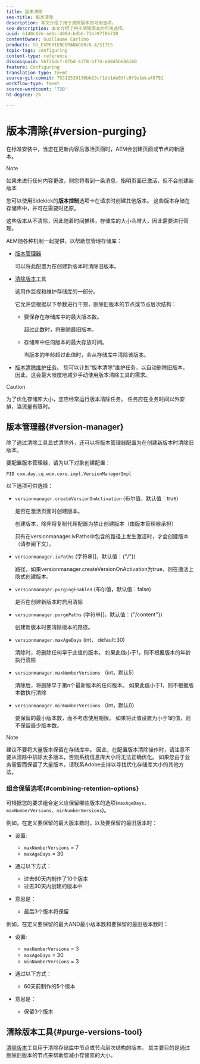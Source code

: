 ```yaml
---
title: 版本清除
seo-title: 版本清除
description: 本文介绍了用于清除版本的可用选项。
seo-description: 本文介绍了用于清除版本的可用选项。
uuid: 6140c87e-ae1c-409d-bdbb-71b397f0b738
contentOwner: Guillaume Carlino
products: SG_EXPERIENCEMANAGER/6.4/SITES
topic-tags: configuring
content-type: reference
discoiquuid: 56f36dcf-8fbd-43f8-bf74-e88d5b686160
feature: Configuring
translation-type: tm+mt
source-git-commit: 75312539136bb53cf1db1de03fc0f9a1dca49791
workflow-type: tm+mt
source-wordcount: '728'
ht-degree: 2%

---
```



# 版本清除{#version-purging}

在标准安装中，当您在更新内容后激活页面时，AEM会创建页面或节点的新版本。

>[!NOTE]
>
>如果未进行任何内容更改，则您将看到一条消息，指明页面已激活，但不会创建新版本

您可以使用Sidekick的&#x200B;**版本控制**&#x200B;选项卡在请求时创建其他版本。 这些版本存储在存储库中，并可在需要时还原。

这些版本从不清除，因此随着时间推移，存储库的大小会增大，因此需要进行管理。

AEM随各种机制一起提供，以帮助您管理存储库：

* [版本管理器](#version-manager)

   可以将此配置为在创建新版本时清除旧版本。

* [清除版本](/help/sites-deploying/monitoring-and-maintaining.md#version-purging)工具

   这用作监视和维护存储库的一部分。

   它允许您根据以下参数进行干预，删除旧版本的节点或节点层次结构：

   * 要保存在存储库中的最大版本数。

      超过此数时，将删除最旧版本。

   * 存储库中任何版本的最大存放时间。

      当版本的年龄超过此值时，会从存储库中清除该版本。

* [版本清除维护任务](/help/sites-administering/operations-dashboard.md#automated-maintenance-tasks)。 您可以计划“版本清除”维护任务，以自动删除旧版本。 因此，这会最大限度地减少手动使用版本清除工具的需求。

>[!CAUTION]
>
>为了优化存储库大小，您应经常运行版本清除任务。 任务应在业务时间以外安排，当流量有限时。

## 版本管理器{#version-manager}

除了通过清除工具显式清除外，还可以将版本管理器配置为在创建新版本时清除旧版本。

要配置版本管理器，请为以下对象创建配置：

`PID com.day.cq.wcm.core.impl.VersionManagerImpl`

以下选项可供选择：

* `versionmanager.createVersionOnActivation` (布尔值，默认值：true)

   是否在激活页面时创建版本。

   创建版本，除非将复制代理配置为禁止创建版本（由版本管理器承担）

   只有在versionmanager.ivPaths中包含的路径上发生激活时，才会创建版本（请参阅下文）。

* `versionmanager.ivPaths` (字符串[]，默认值：{&quot;/&quot;})

   路径，如果versionmanager.createVersionOnActivation为true，则在激活上隐式创建版本。

* `versionmanager.purgingEnabled` (布尔值，默认值：false)

   是否在创建新版本时启用清除

* `versionmanager.purgePaths` (字符串[]，默认值：{&quot;/content&quot;})

   创建新版本时要清除版本的路径。

* `versionmanager.maxAgeDays` (int， default:30)

   清除时，将删除任何早于此值的版本。 如果此值小于1，则不根据版本的年龄执行清除

* `versionmanager.maxNumberVersions` （int，默认5）

   清除后，将删除早于第n个最新版本的任何版本。 如果此值小于1，则不根据版本数执行清除

* `versionmanager.minNumberVersions` （int，默认0）

   要保留的最小版本数，而不考虑使用期限。 如果将此值设置为小于1的值，则不保留最少版本数。

>[!NOTE]
>
>建议不要将大量版本保留在存储库中。 因此，在配置版本清除操作时，请注意不要从清除中排除太多版本，否则系统信息库大小将无法正确优化。 如果您由于业务需要而保留了大量版本，请联系Adobe支持以寻找优化存储库大小的其他方法。

### 组合保留选项{#combining-retention-options}

可根据您的要求组合定义应保留哪些版本的选项(`maxAgeDays`、`maxNumberVersions`、`minNumberVersions`)。

例如，在定义要保留的最大版本数时，以及要保留的最旧版本时：

* 设置:

   * `maxNumberVersions` = 7
   * `maxAgeDays` = 30

* 通过以下方式：

   * 过去60天内制作了10个版本
   * 过去30天内创建的版本中

* 意思是：

   * 最后3个版本将保留

例如，在定义要保留的最大AND最小版本数和要保留的最旧版本数时：

* 设置:

   * `maxNumberVersions` = 3
   * `maxAgeDays` = 30
   * `minNumberVersions` = 3

* 通过以下方式：

   * 60天前制作的5个版本

* 意思是：

   * 保留3个版本

## 清除版本工具{#purge-versions-tool}

[清除版本](/help/sites-deploying/monitoring-and-maintaining.md#purgeversionstool)工具用于清除存储库中节点或节点层次结构的版本。 其主要目的是通过删除旧版本的节点来帮助您减小存储库的大小。
